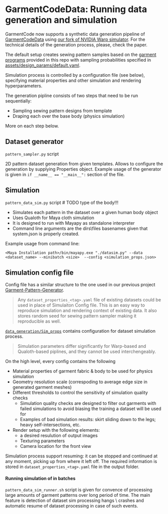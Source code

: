 
# GarmentCodeData: Running data generation and simulation

GarmentCode now supports a synthetic data generation pipeline of [GarmentCodeData](https://igl.ethz.ch/projects/GarmentCodeData/) using [our fork of NVIDIA Warp simulator](). For the technical details of the generation process, please, check the paper. 

The default setup creates sewing pattern samples based on the [garment programs](../assets/garment_programs/) provided in this repo with sampling probabilities specified in [assets/design_params/default.yaml](../assets/design_params/default.yaml). 

Simulation process is controlled by a configuration file (see below), specifying material properties and other simulation and rendering hyperparameters.

The generation pipline consists of two steps that need to be run sequentially:

* Sampling sewing pattern designs from template 
* Draping each over the base body (physics simulation)

More on each step below.


## Dataset generator
`pattern_sampler.py` script

2D pattern dataset generation from given templates. Allows to configure the generation by supplying Properties object.
Example usage of the generator is given in 
``` if __name__ == "__main__": ```
section of the file.

## Simulation
`pattern_data_sim.py` script  # TODO type of the body!!!

* Simulates each pattern in the dataset over a given human body object
* Uses Qualoth for Maya cloth simulation
* It is designed to run with Mayapy as standalone interpreter 
* Command line arguments are the dirs\files basenames given that system.json is properly created.

Example usage from command line:
```
<Maya Installation path>/bin/mayapy.exe "./datasim.py" --data <dataset_name> --minibatch <size>  --config <simulation_props.json>
```

## Simulation config file

Config file has a similar structure to the one used in our previous project [Garment-Pattern-Generator](https://github.com/maria-korosteleva/Garment-Pattern-Generator/). 

> Any `dataset_properties_<tag>.yaml` file of existing datasets could be used in place of Simulaiton Config file. This is an easy way to reproduce simulation and rendering context of existing data. It also stores random seed for sewing pattern sampler making it reproducible as well. 

[`data_generation/Sim_props`](../data_generation/Sim_props) contains configuration for dataset simulation process.

> Simulation parameters differ significantly for Warp-based and Qualoth-based piplines, and they cannot be used interchengeably.

On the high level, every config contains the following

* Material properties of garment fabric & body to be used for physics simulation
* Geometry resolution scale (correspoding to average edge size in generated garment meshes)
* Different thresholds to control the sensitivity of simulation quality checks
    * Simulation quality checks are designed to filter out garments with failed simulations to avoid biasing the training a dataset will be used for
    * Examples of bad simulation results: skirt sliding down to the legs; heavy self-intersections, etc.
* Render setup with the following elements: 
    * a desired resulution of output images
    * Texturing parameters
    * Camera location for the front view

Simulation process support resuming: it can be stopped and continued at any moment, picking up from where it left off. The required information is stored in `dataset_properties_<tag>.yaml` file in the output folder.

#### **Running simulation of in batches**

`pattern_data_sim_runner.sh` script is given for convence of processing large amounts of garment patterns over long period of time. The main feature is detection of dataset sim processing hangs \ crashes and automatic resume of dataset processing in case of such events. 


